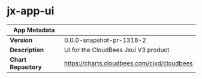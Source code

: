 # jx-app-ui

|App Metadata||
|---|---|
| **Version** | 0.0.0-snapshot-pr-1318-2 |
| **Description** | UI for the CloudBees Jxui V3 product |
| **Chart Repository** | https://charts.cloudbees.com/cjxd/cloudbees |
